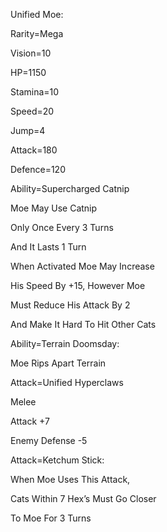 Unified Moe:

Rarity=Mega

Vision=10

HP=1150

Stamina=10

Speed=20

Jump=4

Attack=180

Defence=120

Ability=Supercharged Catnip

Moe May Use Catnip

Only Once Every 3 Turns

And It Lasts 1 Turn

When Activated Moe May Increase 

His Speed By +15, However Moe

Must Reduce His Attack By 2

And Make It Hard To Hit Other Cats

Ability=Terrain Doomsday:

Moe Rips Apart Terrain

Attack=Unified Hyperclaws

Melee

Attack +7

Enemy Defense -5

Attack=Ketchum Stick:

When Moe Uses This Attack,

Cats Within 7 Hex’s Must Go Closer

To Moe For 3 Turns
